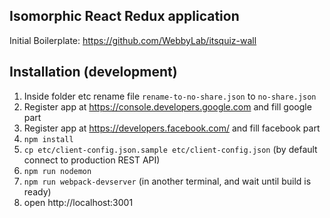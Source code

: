 
Isomorphic React Redux application
------------------------------------
Initial Boilerplate: https://github.com/WebbyLab/itsquiz-wall

## Installation (development)

1. Inside folder etc rename file ```rename-to-no-share.json``` to ``no-share.json``
2. Register app at https://console.developers.google.com and fill google part
3. Register app at https://developers.facebook.com/ and fill facebook part
4. ```npm install``` 
5. ```cp etc/client-config.json.sample etc/client-config.json``` (by default connect to production REST API)
6. ```npm run nodemon```
7. ```npm run webpack-devserver``` (in another terminal, and wait until build is ready)
8. open http://localhost:3001



